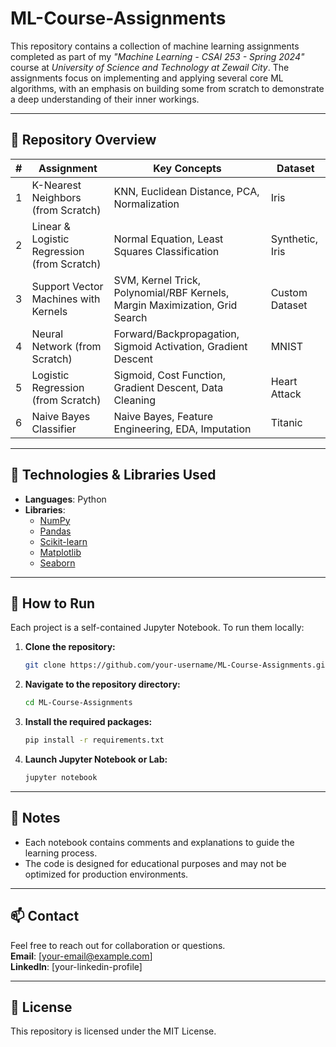# ML-Course-Assignments

This repository contains a collection of machine learning assignments completed as part of my _"Machine Learning - CSAI 253 - Spring 2024"_ course at _University of Science and Technology at Zewail City_. The assignments focus on implementing and applying several core ML algorithms, with an emphasis on building some from scratch to demonstrate a deep understanding of their inner workings.

---

## 📁 Repository Overview

| # | Assignment                             | Key Concepts                                                                 | Dataset         |
|---|-------------------------------------|------------------------------------------------------------------------------|-----------------|
| 1 | K-Nearest Neighbors (from Scratch)  | KNN, Euclidean Distance, PCA, Normalization                                  | Iris            |
| 2 | Linear & Logistic Regression (from Scratch) | Normal Equation, Least Squares Classification                         | Synthetic, Iris  |
| 3 | Support Vector Machines with Kernels | SVM, Kernel Trick, Polynomial/RBF Kernels, Margin Maximization, Grid Search | Custom Dataset  |
| 4 | Neural Network (from Scratch)       | Forward/Backpropagation, Sigmoid Activation, Gradient Descent               | MNIST           |
| 5 | Logistic Regression (from Scratch)  | Sigmoid, Cost Function, Gradient Descent, Data Cleaning                     | Heart Attack    |
| 6 | Naive Bayes Classifier              | Naive Bayes, Feature Engineering, EDA, Imputation                            | Titanic         |

---

## 🧰 Technologies & Libraries Used

- **Languages**: Python  
- **Libraries**:  
  - [NumPy](https://numpy.org/)  
  - [Pandas](https://pandas.pydata.org/)  
  - [Scikit-learn](https://scikit-learn.org/)  
  - [Matplotlib](https://matplotlib.org/)  
  - [Seaborn](https://seaborn.pydata.org/)

---

## 🚀 How to Run

Each project is a self-contained Jupyter Notebook. To run them locally:

1. **Clone the repository:**

    ```bash
    git clone https://github.com/your-username/ML-Course-Assignments.git
    ```

2. **Navigate to the repository directory:**

    ```bash
    cd ML-Course-Assignments
    ```

3. **Install the required packages:**

    ```bash
    pip install -r requirements.txt
    ```

4. **Launch Jupyter Notebook or Lab:**

    ```bash
    jupyter notebook
    ```

---

## 📌 Notes

- Each notebook contains comments and explanations to guide the learning process.
- The code is designed for educational purposes and may not be optimized for production environments.

---

## 📫 Contact

Feel free to reach out for collaboration or questions.  
**Email**: [your-email@example.com]  
**LinkedIn**: [your-linkedin-profile]

---

## 📄 License

This repository is licensed under the MIT License.
